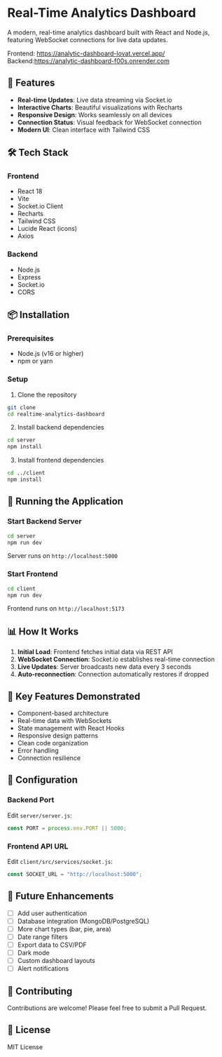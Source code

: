 # Real-Time Analytics Dashboard

A modern, real-time analytics dashboard built with React and Node.js, featuring WebSocket connections for live data updates.

Frontend: https://analytic-dashboard-lovat.vercel.app/
Backend:https://analytic-dashboard-f00s.onrender.com

## 🚀 Features

- **Real-time Updates**: Live data streaming via Socket.io
- **Interactive Charts**: Beautiful visualizations with Recharts
- **Responsive Design**: Works seamlessly on all devices
- **Connection Status**: Visual feedback for WebSocket connection
- **Modern UI**: Clean interface with Tailwind CSS

## 🛠️ Tech Stack

### Frontend

- React 18
- Vite
- Socket.io Client
- Recharts
- Tailwind CSS
- Lucide React (icons)
- Axios

### Backend

- Node.js
- Express
- Socket.io
- CORS

## 📦 Installation

### Prerequisites

- Node.js (v16 or higher)
- npm or yarn

### Setup

1. Clone the repository

```bash
git clone
cd realtime-analytics-dashboard
```

2. Install backend dependencies

```bash
cd server
npm install
```

3. Install frontend dependencies

```bash
cd ../client
npm install
```

## 🚀 Running the Application

### Start Backend Server

```bash
cd server
npm run dev
```

Server runs on `http://localhost:5000`

### Start Frontend

```bash
cd client
npm run dev
```

Frontend runs on `http://localhost:5173`

## 📊 How It Works

1. **Initial Load**: Frontend fetches initial data via REST API
2. **WebSocket Connection**: Socket.io establishes real-time connection
3. **Live Updates**: Server broadcasts new data every 3 seconds
4. **Auto-reconnection**: Connection automatically restores if dropped

## 🎯 Key Features Demonstrated

- Component-based architecture
- Real-time data with WebSockets
- State management with React Hooks
- Responsive design patterns
- Clean code organization
- Error handling
- Connection resilience

## 🔧 Configuration

### Backend Port

Edit `server/server.js`:

```javascript
const PORT = process.env.PORT || 5000;
```

### Frontend API URL

Edit `client/src/services/socket.js`:

```javascript
const SOCKET_URL = "http://localhost:5000";
```

## 📝 Future Enhancements

- [ ] Add user authentication
- [ ] Database integration (MongoDB/PostgreSQL)
- [ ] More chart types (bar, pie, area)
- [ ] Date range filters
- [ ] Export data to CSV/PDF
- [ ] Dark mode
- [ ] Custom dashboard layouts
- [ ] Alert notifications

## 🤝 Contributing

Contributions are welcome! Please feel free to submit a Pull Request.

## 📄 License

MIT License

```

```

